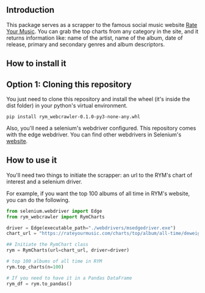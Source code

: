 ## Introduction

This package serves as a scrapper to the famous social music website [Rate Your Music](https://rateyourmusic.com/). You can grab the top charts from any category in the site, and it returns information like: name of the artist, name of the album, date of release, primary and secondary genres and album descriptors.

## How to install it

## Option 1: Cloning this repository

You just need to clone this repository and install the wheel (it's inside the dist folder) in your python's virtual environment.

```
pip install rym_webcrawler-0.1.0-py3-none-any.whl
```


Also, you'll need a selenium's webdriver configured. This repository comes with the edge webdriver. You can find other webdrivers in Selenium's [website](https://selenium-python.readthedocs.io/installation.html).



## How to use it

You'll need two things to initiate the scrapper: an url to the RYM's chart of interest and a selenium driver.

For example, if you want the top 100 albums of all time in RYM's website, you can do the following.

``` py
from selenium.webdriver import Edge
from rym_webcrawler import RymCharts

driver = Edge(executable_path="./webdrivers/msedgedriver.exe")
chart_url = "https://rateyourmusic.com/charts/top/album/all-time/deweight:live,archival,soundtrack/"

## Initiate the RymChart class
rym = RymCharts(url=chart_url, driver=driver)

# top 100 albums of all time in RYM
rym.top_charts(n=100)

# If you need to have it in a Pandas DataFrame
rym_df = rym.to_pandas()
```